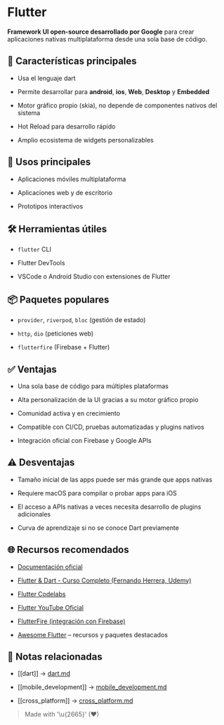 # Flutter

**Framework UI open-source desarrollado por Google** para crear aplicaciones nativas multiplataforma desde una sola base de código.

## 🎯 Características principales

- Usa el lenguaje dart  
  
- Permite desarrollar para **android**, **ios**, **Web**, **Desktop** y **Embedded**  
  
- Motor gráfico propio (skia), no depende de componentes nativos del sistema  
  
- Hot Reload para desarrollo rápido  
  
- Amplio ecosistema de widgets personalizables  
  

## 🚀 Usos principales

- Aplicaciones móviles multiplataforma  
  
- Aplicaciones web y de escritorio  
  
- Prototipos interactivos  
  

## 🛠️ Herramientas útiles

- `flutter` CLI  
  
- Flutter DevTools  
  
- VSCode o Android Studio con extensiones de Flutter  


## 📦 Paquetes populares

- `provider`, `riverpod`, `bloc` (gestión de estado)  
  
- `http`, `dio` (peticiones web)  
  
- `flutterfire` (Firebase + Flutter)  
  
## ✅ Ventajas

- Una sola base de código para múltiples plataformas  
  
- Alta personalización de la UI gracias a su motor gráfico propio  
  
- Comunidad activa y en crecimiento  
  
- Compatible con CI/CD, pruebas automatizadas y plugins nativos  
  
- Integración oficial con Firebase y Google APIs  
  
## ⚠️ Desventajas

- Tamaño inicial de las apps puede ser más grande que apps nativas  
  
- Requiere macOS para compilar o probar apps para iOS  
  
- El acceso a APIs nativas a veces necesita desarrollo de plugins adicionales  
  
- Curva de aprendizaje si no se conoce Dart previamente  
  

## 🌐 Recursos recomendados

- [Documentación oficial](https://docs.flutter.dev)  
  
- [Flutter & Dart - Curso Completo (Fernando Herrera, Udemy)](https://www.udemy.com/course/flutter-ios-android-app-developer/)  
  
- [Flutter Codelabs](https://flutter.dev/docs/codelabs)  
  
- [Flutter YouTube Oficial](https://www.youtube.com/@FlutterDev)  
  
- [FlutterFire (integración con Firebase)](https://firebase.flutter.dev)  
  
- [Awesome Flutter](https://github.com/Solido/awesome-flutter) – recursos y paquetes destacados  
  
## 🔗 Notas relacionadas

- [[dart]] → [dart.md](/languages/dart.md)  
  
- [[mobile_development]] → [mobile_development.md](/overview/mobile_development.md)  
  
- [[cross_platform]] → [cross_platform.md](/overview/cross_platform.md)  

> Made with '\u{2665}' (♥)
